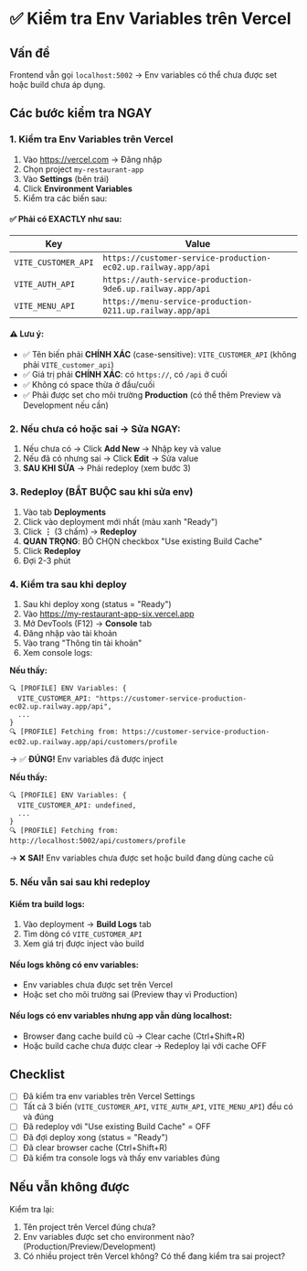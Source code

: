 # ✅ Kiểm tra Env Variables trên Vercel

## Vấn đề
Frontend vẫn gọi `localhost:5002` → Env variables có thể chưa được set hoặc build chưa áp dụng.

## Các bước kiểm tra NGAY

### 1. Kiểm tra Env Variables trên Vercel

1. Vào https://vercel.com → Đăng nhập
2. Chọn project `my-restaurant-app`
3. Vào **Settings** (bên trái)
4. Click **Environment Variables**
5. Kiểm tra các biến sau:

#### ✅ Phải có EXACTLY như sau:

| Key | Value |
|-----|-------|
| `VITE_CUSTOMER_API` | `https://customer-service-production-ec02.up.railway.app/api` |
| `VITE_AUTH_API` | `https://auth-service-production-9de6.up.railway.app/api` |
| `VITE_MENU_API` | `https://menu-service-production-0211.up.railway.app/api` |

#### ⚠️ Lưu ý:
- ✅ Tên biến phải **CHÍNH XÁC** (case-sensitive): `VITE_CUSTOMER_API` (không phải `VITE_customer_api`)
- ✅ Giá trị phải **CHÍNH XÁC**: có `https://`, có `/api` ở cuối
- ✅ Không có space thừa ở đầu/cuối
- ✅ Phải được set cho môi trường **Production** (có thể thêm Preview và Development nếu cần)

### 2. Nếu chưa có hoặc sai → Sửa NGAY:

1. Nếu chưa có → Click **Add New** → Nhập key và value
2. Nếu đã có nhưng sai → Click **Edit** → Sửa value
3. **SAU KHI SỬA** → Phải redeploy (xem bước 3)

### 3. Redeploy (BẮT BUỘC sau khi sửa env)

1. Vào tab **Deployments**
2. Click vào deployment mới nhất (màu xanh "Ready")
3. Click **⋮** (3 chấm) → **Redeploy**
4. **QUAN TRỌNG**: BỎ CHỌN checkbox "Use existing Build Cache"
5. Click **Redeploy**
6. Đợi 2-3 phút

### 4. Kiểm tra sau khi deploy

1. Sau khi deploy xong (status = "Ready")
2. Vào https://my-restaurant-app-six.vercel.app
3. Mở DevTools (F12) → **Console** tab
4. Đăng nhập vào tài khoản
5. Vào trang "Thông tin tài khoản"
6. Xem console logs:

**Nếu thấy:**
```
🔍 [PROFILE] ENV Variables: {
  VITE_CUSTOMER_API: "https://customer-service-production-ec02.up.railway.app/api",
  ...
}
🔍 [PROFILE] Fetching from: https://customer-service-production-ec02.up.railway.app/api/customers/profile
```
→ ✅ **ĐÚNG!** Env variables đã được inject

**Nếu thấy:**
```
🔍 [PROFILE] ENV Variables: {
  VITE_CUSTOMER_API: undefined,
  ...
}
🔍 [PROFILE] Fetching from: http://localhost:5002/api/customers/profile
```
→ ❌ **SAI!** Env variables chưa được set hoặc build đang dùng cache cũ

### 5. Nếu vẫn sai sau khi redeploy

#### Kiểm tra build logs:
1. Vào deployment → **Build Logs** tab
2. Tìm dòng có `VITE_CUSTOMER_API`
3. Xem giá trị được inject vào build

#### Nếu logs không có env variables:
- Env variables chưa được set trên Vercel
- Hoặc set cho môi trường sai (Preview thay vì Production)

#### Nếu logs có env variables nhưng app vẫn dùng localhost:
- Browser đang cache build cũ → Clear cache (Ctrl+Shift+R)
- Hoặc build cache chưa được clear → Redeploy lại với cache OFF

## Checklist

- [ ] Đã kiểm tra env variables trên Vercel Settings
- [ ] Tất cả 3 biến (`VITE_CUSTOMER_API`, `VITE_AUTH_API`, `VITE_MENU_API`) đều có và đúng
- [ ] Đã redeploy với "Use existing Build Cache" = OFF
- [ ] Đã đợi deploy xong (status = "Ready")
- [ ] Đã clear browser cache (Ctrl+Shift+R)
- [ ] Đã kiểm tra console logs và thấy env variables đúng

## Nếu vẫn không được

Kiểm tra lại:
1. Tên project trên Vercel đúng chưa?
2. Env variables được set cho environment nào? (Production/Preview/Development)
3. Có nhiều project trên Vercel không? Có thể đang kiểm tra sai project?

